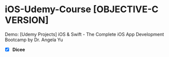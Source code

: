 # iOS-Udemy-Course [OBJECTIVE-C VERSION]
Demo: [Udemy Projects] iOS &amp; Swift - The Complete iOS App Development Bootcamp by Dr. Angela Yu

- [x] **Dicee**
